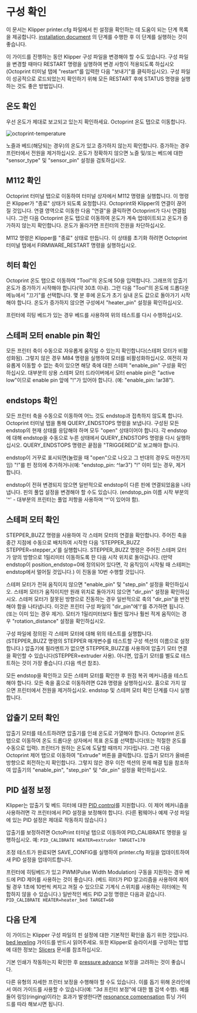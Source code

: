 # 구성 확인

이 문서는 Klipper printer.cfg 파일에서 핀 설정을 확인하는 데 도움이 되는 단계 목록을 제공합니다.
[installation document](Installation.md) 의 단계를 수행한 후 이 단계를 실행하는 것이 좋습니다.


이 가이드를 진행하는 동안 Klipper 구성 파일을 변경해야 할 수도 있습니다.
구성 파일을 변경할 때마다 RESTART 명령을 실행하여 변경 사항이 적용되도록 하십시오(Octoprint 터미널 탭에 "restart"를 입력한 다음 "보내기"를 클릭하십시오).
구성 파일이 성공적으로 로드되었는지 확인하기 위해 모든 RESTART 후에 STATUS 명령을 실행하는 것도 좋은 방법입니다.

## 온도 확인

우선 온도가 제대로 보고되고 있는지 확인하세요. Octoprint 온도 탭으로 이동합니다.

![octoprint-temperature](img/octoprint-temperature.png)

노즐과 베드(해당되는 경우)의 온도가 있고 증가하지 않는지 확인합니다. 증가하는 경우 프린터에서 전원을 제거하십시오.
온도가 정확하지 않으면 노즐 및/또는 베드에 대한 "sensor_type" 및 "sensor_pin" 설정을 검토하십시오.

## M112 확인

Octoprint 터미널 탭으로 이동하여 터미널 상자에서 M112 명령을 실행합니다. 이 명령은 Klipper가 "종료" 상태가 되도록 요청합니다.
Octoprint와 Klipper의 연결이 끊어질 것입니다. 연결 영역으로 이동한 다음 "연결"을 클릭하면 Octoprint가 다시 연결됩니다.
그런 다음 Octoprint 온도 탭으로 이동하여 온도가 계속 업데이트되고 온도가 증가하지 않는지 확인합니다.
온도가 올라가면 프린터의 전원을 차단하십시오.

M112 명령은 Klipper를 "종료" 상태로 만듭니다.
이 상태를 초기화 하려면 Octoprint 터미널 탭에서 FIRMWARE_RESTART 명령을 실행하십시오.


## 히터 확인

Octoprint 온도 탭으로 이동하여  "Tool"의 온도에 50을 입력합니다.
그래프의 압출기 온도가 증가하기 시작해야 합니다(약 30초 이내). 그런 다음 "Tool"의 온도에 드롭다운 메뉴에서 "끄기"를 선택합니다.
몇 분 후에 온도가 초기 실내 온도 값으로 돌아가기 시작해야 합니다. 온도가 증가하지 않으면 구성에서 "heater_pin" 설정을 확인하십시오.

프린터에 히팅 베드가 있는 경우 베드를 사용하여 위의 테스트를 다시 수행하십시오.



## 스테퍼 모터 enable pin 확인

모든 프린터 축이 수동으로 자유롭게 움직일 수 있는지 확인합니다(스테퍼 모터가 비활성화됨). 그렇지 않은 경우 M84 명령을 실행하여 모터를 비활성화하십시오.
여전히 자유롭게 이동할 수 없는 축이 있으면 해당 축에 대한 스테퍼 "enable_pin" 구성을 확인하십시오.
대부분의 상용 스테퍼 모터 드라이버에서 모터 enable pin은 "active low"이므로 enable pin 앞에 "!"가 있어야 합니다. (예: "enable_pin: !ar38").

## endstops 확인

모든 프린터 축을 수동으로 이동하여 어느 것도 endstop과 접촉하지 않도록 합니다.
Octoprint 터미널 탭을 통해 QUERY_ENDSTOPS 명령을 보냅니다. 구성된 모든 endstop의 현재 상태를 응답해야 하며 모두 "open" 상태이어야 합니다.
각 endstop에 대해 endstop을 수동으로 누른 상태에서 QUERY_ENDSTOPS 명령을 다시 실행하십시오.
QUERY_ENDSTOPS 명령은 끝점을 "TRIGGERED"로 보고해야 합니다.

endstop이 거꾸로 표시되면(눌렀을 때 "open"으로 나오고 그 반대의 경우도 마찬가지임) "!"를 핀 정의에 추가하거나(예: "endstop_pin: ^!ar3") "!" 이미 있는 경우, 제거 합니다.

endstop이 전혀 변경되지 않으면 일반적으로 endstop이 다른 핀에 연결되었음을 나타냅니다.
핀의 풀업 설정을 변경해야 할 수도 있습니다. (endstop_pin 이름 시작 부분의 '^' - 대부분의 프린터는 풀업 저항을 사용하며 '^'이 있어야 함).

## 스테퍼 모터 확인

STEPPER_BUZZ 명령을 사용하여 각 스테퍼 모터의 연결을 확인합니다. 주어진 축을 중간 지점에 수동으로 배치하여 시작한 다음 'STEPPER_BUZZ STEPPER=stepper_x'를 실행합니다.
STEPPER_BUZZ 명령은 주어진 스테퍼 모터가 양의 방향으로 1밀리미터 이동하도록 한 다음 시작 위치로 돌아갑니다.
(만약 endstop이 position_endstop=0에 정의되어 있다면, 각 움직임이 시작될 때 스테퍼는 endstop에서 멀어질 것입니다.) 이 진동을 10번 수행할 것입니다.

스테퍼 모터가 전혀 움직이지 않으면 "enable_pin" 및 "step_pin" 설정을 확인하십시오.
스테퍼 모터가 움직이지만 원래 위치로 돌아가지 않으면 "dir_pin" 설정을 확인하십시오.
스테퍼 모터가 잘못된 방향으로 진동하는 경우 일반적으로 축의 "dir_pin"을 반전해야 함을 나타냅니다. 이것은 프린터 구성 파일의 "dir_pin"에'!'를 추가하면 됩니다. (또는 이미 있는 경우 제거).
모터가 1밀리미터보다 훨씬 많거나 훨씬 적게 움직이는 경우 "rotation_distance" 설정을 확인하십시오.

구성 파일에 정의된 각 스테퍼 모터에 대해 위의 테스트를 실행합니다. (STEPPER_BUZZ 명령의 STEPPER 매개변수를 테스트할 구성 섹션의 이름으로 설정합니다.)
압출기에 필라멘트가 없으면 STEPPER_BUZZ를 사용하여 압출기 모터 연결을 확인할 수 있습니다(STEPPER=extruder 사용).
아니면, 압출기 모터를 별도로 테스트하는 것이 가장 좋습니다.(다음 섹션 참조).

모든 endstop을 확인하고 모든 스테퍼 모터를 확인한 후 원점 복귀 메커니즘을 테스트해야 합니다. 모든 축을 홈으로 이동하려면 G28 명령을 실행하십시오.
홈으로 가지 않으면 프린터에서 전원을 제거하십시오. endstop 및 스테퍼 모터 확인 단계를 다시 실행합니다.

## 압출기 모터 확인

압출기 모터를 테스트하려면 압출기를 인쇄 온도로 가열해야 합니다.
Octoprint 온도 탭으로 이동하여 온도 드롭다운 상자에서 목표 온도를 선택합니다(또는 적절한 온도를 수동으로 입력).
프린터가 원하는 온도에 도달할 때까지 기다립니다. 그런 다음 Octoprint 제어 탭으로 이동하여 "Extrude" 버튼을 클릭합니다.
압출기 모터가 올바른 방향으로 회전하는지 확인합니다. 그렇지 않은 경우 이전 섹션의 문제 해결 팁을 참조하여 압출기의 "enable_pin", "step_pin" 및 "dir_pin" 설정을 확인하십시오.



## PID 설정 보정


Klipper는 압출기 및 베드 히터에 대한 [PID control](https://en.wikipedia.org/wiki/PID_controller)를 지원합니다.
이 제어 메커니즘을 사용하려면 각 프린터에서 PID 설정을 보정해야 합니다. (다른 펌웨어나 예제 구성 파일에 있는 PID 설정은 제대로 작동하지 않습니다.)

압출기를 보정하려면 OctoPrint 터미널 탭으로 이동하여 PID_CALIBRATE 명령을 실행하십시오. 예: `PID_CALIBRATE HEATER=extruder TARGET=170`

조정 테스트가 완료되면 SAVE_CONFIG를 실행하여 printer.cfg 파일을 업데이트하여 새 PID 설정을 업데이트합니다.

프린터에 히팅베드가 있고 PWM(Pulse Width Modulation) 구동을 지원하는 경우 베드에 PID 제어를 사용하는 것이 좋습니다. (베드 히터가 PID 알고리즘을 사용하여 제어될 경우 1초에 10번씩 켜지고 꺼질 수 있으므로 기계식 스위치를 사용하는 히터에는 적합하지 않을 수 있습니다.)
일반적인 베드 PID 교정 명령은 다음과 같습니다. `PID_CALIBRATE HEATER=heater_bed TARGET=60`



## 다음 단계

이 가이드는 Klipper 구성 파일의 핀 설정에 대한 기본적인 확인을 돕기 위한 것입니다.
[bed leveling](Bed_Level.md) 가이드를 반드시 읽어주세요. 또한 Klipper로 슬라이서를 구성하는 방법에 대한 정보는 [Slicers](Slicers.md) 문서를 참조하십시오.

기본 인쇄가 작동하는지 확인한 후 [pressure advance](Pressure_Advance.md) 보정을 고려하는 것이 좋습니다.

다른 유형의 자세한 프린터 보정을 수행해야 할 수도 있습니다. 이를 돕기 위해 온라인에서 여러 가이드를 사용할 수 있습니다(예: "3d 프린터 보정"에 대한 웹 검색 수행).
예를 들어 링잉(ringing)이라는 효과가 발생한다면 [resonance compensation](Resonance_Compensation.md) 튜닝 가이드를 따라 해보시면 됩니다.

